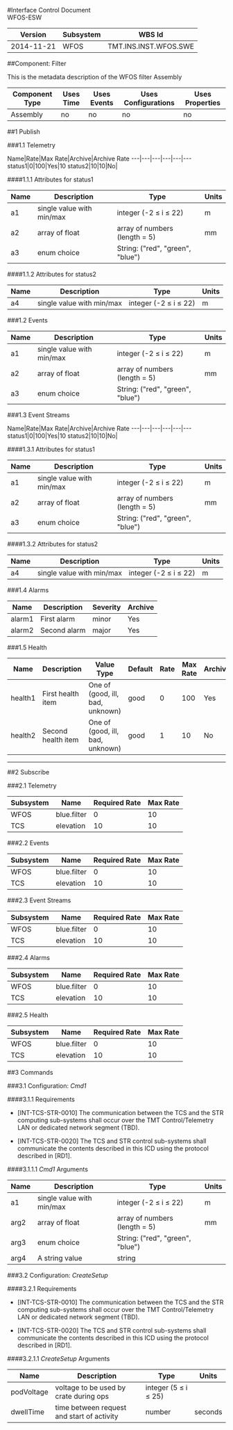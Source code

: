 #Interface Control Document <br> WFOS-ESW

 Version | Subsystem | WBS Id
 ---|---|---
2014-11-21 | WFOS | TMT.INS.INST.WFOS.SWE


##Component: Filter

This is the metadata description of the WFOS filter Assembly



Component Type | Uses Time | Uses Events | Uses Configurations | Uses Properties
---|---|---|---|---
Assembly | no | no | no | no


##1 Publish


###1.1 Telemetry

Name|Rate|Max Rate|Archive|Archive Rate
---|---|---|---|---|---
status1|0|100|Yes|10
status2|10|10|No|

####1.1.1 Attributes for status1

Name|Description|Type|Units
---|---|---|---
a1|single value with min/max|integer (-2 ≤ i ≤ 22)|m
a2|array of float|array of numbers (length = 5)|mm
a3|enum choice|String: ("red", "green", "blue")

####1.1.2 Attributes for status2

Name|Description|Type|Units
---|---|---|---
a4|single value with min/max|integer (-2 ≤ i ≤ 22)|m


###1.2 Events

Name|Description|Type|Units
---|---|---|---
a1|single value with min/max|integer (-2 ≤ i ≤ 22)|m
a2|array of float|array of numbers (length = 5)|mm
a3|enum choice|String: ("red", "green", "blue")



###1.3 Event Streams

Name|Rate|Max Rate|Archive|Archive Rate
---|---|---|---|---|---
status1|0|100|Yes|10
status2|10|10|No|

####1.3.1 Attributes for status1

Name|Description|Type|Units
---|---|---|---
a1|single value with min/max|integer (-2 ≤ i ≤ 22)|m
a2|array of float|array of numbers (length = 5)|mm
a3|enum choice|String: ("red", "green", "blue")

####1.3.2 Attributes for status2

Name|Description|Type|Units
---|---|---|---
a4|single value with min/max|integer (-2 ≤ i ≤ 22)|m



###1.4 Alarms

Name|Description|Severity|Archive
---|---|---|---
alarm1|First alarm|minor|Yes
alarm2|Second alarm|major|Yes



###1.5 Health

Name|Description|Value Type|Default|Rate|Max Rate|Archive|Archive Rate
---|---|---|---|---|---|---|---
health1|First health item|One of (good, ill, bad, unknown)|good|0|100|Yes|10
health2|Second health item|One of (good, ill, bad, unknown)|good|1|10|No|1


---


##2 Subscribe


###2.1 Telemetry

Subsystem|Name|Required Rate|Max Rate
---|---|---|---
WFOS|blue.filter|0|10
TCS|elevation|10|10


###2.2 Events

Subsystem|Name|Required Rate|Max Rate
---|---|---|---
WFOS|blue.filter|0|10
TCS|elevation|10|10



###2.3 Event Streams

Subsystem|Name|Required Rate|Max Rate
---|---|---|---
WFOS|blue.filter|0|10
TCS|elevation|10|10



###2.4 Alarms

Subsystem|Name|Required Rate|Max Rate
---|---|---|---
WFOS|blue.filter|0|10
TCS|elevation|10|10


###2.5 Health

Subsystem|Name|Required Rate|Max Rate
---|---|---|---
WFOS|blue.filter|0|10
TCS|elevation|10|10




##3 Commands


###3.1 Configuration: *Cmd1*

####3.1.1 Requirements

* [INT-TCS-STR-0010] The communication between the TCS and the STR computing sub-systems shall occur over the TMT Control/Telemetry LAN or dedicated network segment (TBD).

* [INT-TCS-STR-0020] The TCS and STR control sub-systems shall communicate the contents described in this ICD using the protocol described in [RD1].

####3.1.1.1 *Cmd1* Arguments

Name|Description|Type|Units
---|---|---|---
a1|single value with min/max|integer (-2 ≤ i ≤ 22)|m
arg2|array of float|array of numbers (length = 5)|mm
arg3|enum choice|String: ("red", "green", "blue")|
arg4|A string value|string|




###3.2 Configuration: *CreateSetup*

####3.2.1 Requirements

* [INT-TCS-STR-0010] The communication between the TCS and the STR computing sub-systems shall occur over the TMT Control/Telemetry LAN or dedicated network segment (TBD).

* [INT-TCS-STR-0020] The TCS and STR control sub-systems shall communicate the contents described in this ICD using the protocol described in [RD1].

####3.2.1.1 *CreateSetup* Arguments

Name|Description|Type|Units
---|---|---|---
podVoltage|voltage to be used by crate during ops|integer (5 ≤ i ≤ 25)|
dwellTime|time between request and start of activity|number|seconds
